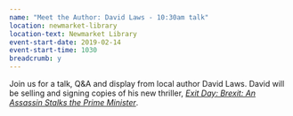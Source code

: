```yaml
---
name: "Meet the Author: David Laws - 10:30am talk"
location: newmarket-library
location-text: Newmarket Library
event-start-date: 2019-02-14
event-start-time: 1030
breadcrumb: y
---
```


Join us for a talk, Q&A and display from local author David Laws. David will be selling and signing copies of his new thriller, [<cite>Exit Day: Brexit: An Assassin Stalks the Prime Minister</cite>](https://suffolk.spydus.co.uk/cgi-bin/spydus.exe/ENQ/OPAC/BIBENQ?BRN=2500148).
